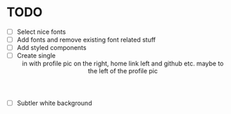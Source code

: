 # TODO

- [ ] Select nice fonts
- [ ] Add fonts and remove existing font related stuff
- [ ] Add styled components
- [ ] Create single <Header /> in <Layout /> with profile pic on the right, home link left and github etc. maybe to the left of the profile pic
- [ ] Subtler white background
